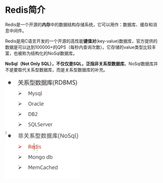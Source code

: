 # Redis简介

Redis是一个开源的**内存**中的数据结构存储系统，它可以用作：数据库、缓存和消息中间件。

Redis是用C语言开发的一个开源的高性能**键值对**(key-value)数据库，官方提供的数据是可以达到100000+的QPS（每秒内查询次数）。它存储的value类型比较丰富，也被称为结构化的NoSql数据库。

**NoSql（**Not Only SQL），不仅仅是SQL，泛指**非关系型数据库**。NoSql数据库并不是要取代关系型数据库，而是关系型数据库的补充。



![image-20220710163312657](Redis.assets\image-20220710163312657.png)